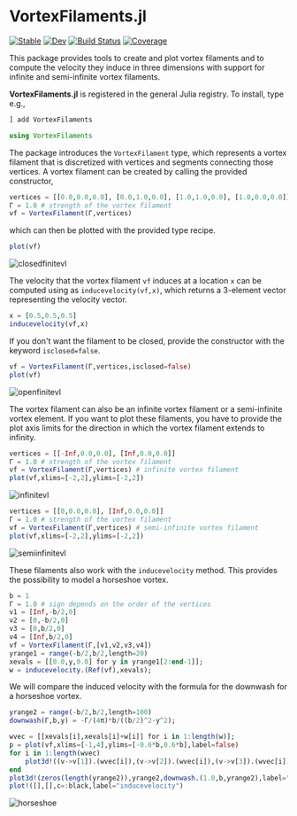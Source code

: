 # VortexFilaments.jl

[![Stable](https://img.shields.io/badge/docs-stable-blue.svg)](https://diederikb.github.io/VortexFilaments.jl/stable)
[![Dev](https://img.shields.io/badge/docs-dev-blue.svg)](https://diederikb.github.io/VortexFilaments.jl/dev)
[![Build Status](https://github.com/diederikb/VortexFilaments.jl/workflows/CI/badge.svg)](https://github.com/diederikb/VortexFilaments.jl/actions)
[![Coverage](https://codecov.io/gh/diederikb/VortexFilaments.jl/branch/master/graph/badge.svg)](https://codecov.io/gh/diederikb/VortexFilaments.jl)

This package provides tools to create and plot vortex filaments and to compute the velocity they induce in three dimensions with support for infinite and semi-infinite vortex filaments.

**VortexFilaments.jl** is registered in the general Julia registry. To install, type
e.g.,
```julia
] add VortexFilaments
```

```julia
using VortexFilaments
```

The package introduces the `VortexFilament` type, which represents a vortex filament that is discretized with vertices and segments connecting those vertices. A vortex filament can be created by calling the provided constructor,

```julia
vertices = [[0.0,0.0,0.0], [0.0,1.0,0.0], [1.0,1.0,0.0], [1.0,0.0,0.0]]
Γ = 1.0 # strength of the vortex filament
vf = VortexFilament(Γ,vertices)
```

which can then be plotted with the provided type recipe.

```julia
plot(vf)
```
![closedfinitevl](https://user-images.githubusercontent.com/26737762/117224622-4dc74680-adc5-11eb-97fa-fdc9a33779c6.png)

The velocity that the vortex filament `vf` induces at a location `x` can be computed using as `inducevelocity(vf,x)`, which returns a 3-element vector representing the velocity vector.
```julia
x = [0.5,0.5,0.5]
inducevelocity(vf,x)
```

If you don't want the filament to be closed, provide the constructor with the keyword `isclosed=false`.

```julia
vf = VortexFilament(Γ,vertices,isclosed=false)
plot(vf)
```
![openfinitevl](https://user-images.githubusercontent.com/26737762/117224654-60418000-adc5-11eb-9b76-c6fe3e6de4bb.png)

The vortex filament can also be an infinite vortex filament or a semi-infinite vortex element. If you want to plot these filaments, you have to provide the plot axis limits for the direction in which the vortex filament extends to infinity.

```julia
vertices = [[-Inf,0.0,0.0], [Inf,0.0,0.0]]
Γ = 1.0 # strength of the vortex filament
vf = VortexFilament(Γ,vertices) # infinite vortex filament
plot(vf,xlims=[-2,2],ylims=[-2,2])
```
![infinitevl](https://user-images.githubusercontent.com/26737762/117224672-6fc0c900-adc5-11eb-9fbf-065aa62e1519.png)

```julia
vertices = [[0,0.0,0.0], [Inf,0.0,0.0]]
Γ = 1.0 # strength of the vortex filament
vf = VortexFilament(Γ,vertices) # semi-infinite vortex filament
plot(vf,xlims=[-2,2],ylims=[-2,2])
```
![semiinfinitevl](https://user-images.githubusercontent.com/26737762/117224686-75b6aa00-adc5-11eb-8707-3d0a258b6c3a.png)

These filaments also work with the `inducevelocity` method. This provides the possibility to model a horseshoe vortex.
```julia
b = 1
Γ = 1.0 # sign depends on the order of the vertices
v1 = [Inf,-b/2,0]
v2 = [0,-b/2,0]
v3 = [0,b/2,0]
v4 = [Inf,b/2,0]
vf = VortexFilament(Γ,[v1,v2,v3,v4])
yrange1 = range(-b/2,b/2,length=20)
xevals = [[0.0,y,0.0] for y in yrange1[2:end-1]];
w = inducevelocity.(Ref(vf),xevals);
```

We will compare the induced velocity with the formula for the downwash for a horseshoe vortex.
```julia
yrange2 = range(-b/2,b/2,length=100)
downwash(Γ,b,y) = -Γ/(4π)*b/((b/2)^2-y^2);
```

```julia
wvec = [[xevals[i],xevals[i]+w[i]] for i in 1:length(w)];
p = plot(vf,xlims=[-1,4],ylims=[-0.6*b,0.6*b],label=false)
for i in 1:length(wvec)
    plot3d!((v->v[1]).(wvec[i]),(v->v[2]).(wvec[i]),(v->v[3]).(wvec[i]),color=:black,label=false)
end
plot3d!(zeros(length(yrange2)),yrange2,downwash.(1.0,b,yrange2),label="downwash formula")
plot!([],[],c=:black,label="inducevelocity")
```
![horseshoe](https://user-images.githubusercontent.com/26737762/117225243-b95de380-adc6-11eb-85d1-5f213e04dc6f.png)
